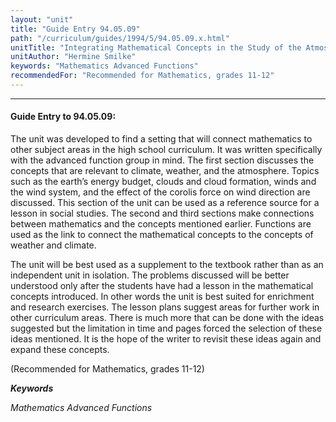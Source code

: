 ```yaml
---
layout: "unit"
title: "Guide Entry 94.05.09"
path: "/curriculum/guides/1994/5/94.05.09.x.html"
unitTitle: "Integrating Mathematical Concepts in the Study of the Atmosphere and the Ocean"
unitAuthor: "Hermine Smilke"
keywords: "Mathematics Advanced Functions"
recommendedFor: "Recommended for Mathematics, grades 11-12"
---
```

<body>
<hr/>
 <h4>
  Guide Entry to 94.05.09:
 </h4>
 The unit was developed to find a setting that will connect mathematics to other subject areas in the high school curriculum. It was written specifically with the advanced function group in mind. The first section discusses the concepts that are relevant to climate, weather, and the atmosphere. Topics such as the earth’s energy budget, clouds and cloud formation, winds and the wind system, and the effect of the corolis force on wind direction are discussed. This section of the unit can be used as a reference source for a lesson in social studies. The second and third sections make connections between mathematics and the concepts mentioned earlier. Functions are used as the link to connect the mathematical concepts to the concepts of weather and climate.
 <p>
  The unit will be best used as a supplement to the textbook rather than as an independent unit in isolation. The problems discussed will be better understood only after the students have had a lesson in the mathematical concepts introduced. In other words the unit is best suited for enrichment and research exercises. The lesson plans suggest areas for further work in other curriculum areas. There is much more that can be done with the ideas suggested but the limitation in time and pages forced the selection of these ideas mentioned. It is the hope of the writer to revisit these ideas again and expand these concepts.
 </p>
 <p>
  (Recommended for Mathematics, grades 11-12)
 </p>
<p>
  <b>
   <i>
    Keywords
   </i>
  </b>
  <br/>
 </p>
 <p>
  <i>
   Mathematics Advanced Functions
  </i>
 </p>

</body>